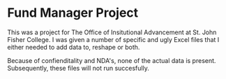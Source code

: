 # Fund Manager Project
This was a project for The Office of Insitutional Advancement at St. John Fisher College. 
I was given a number of specific and ugly Excel files that I either needed to add data to, reshape or both. 

Because of confienditality and NDA's, none of the actual data is present. 
Subsequently, these files will not run succesfully. 
